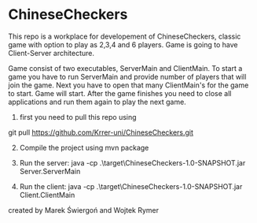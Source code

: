 # ChineseCheckers

This repo is a workplace for developement of ChineseCheckers, classic game with option to play as 2,3,4 and 6 players. Game is going to have Client-Server architecture.

Game consist of two executables, ServerMain and ClientMain. To start a game you have to run ServerMain and provide number of players that will join the game. Next you have to open that many ClientMain's for the game to start. Game will start. After the game finishes you need to close all applications and run them again to play the next game.

1. first you need to pull this repo using 

git pull https://github.com/Krrer-uni/ChineseCheckers.git

2. Compile the project using 
mvn package

3. Run the server:
java -cp .\target\ChineseCheckers-1.0-SNAPSHOT.jar Server.ServerMain

4. Run the client:
java -cp .\target\ChineseCheckers-1.0-SNAPSHOT.jar Client.ClientMain


created by Marek Świergoń and Wojtek Rymer
